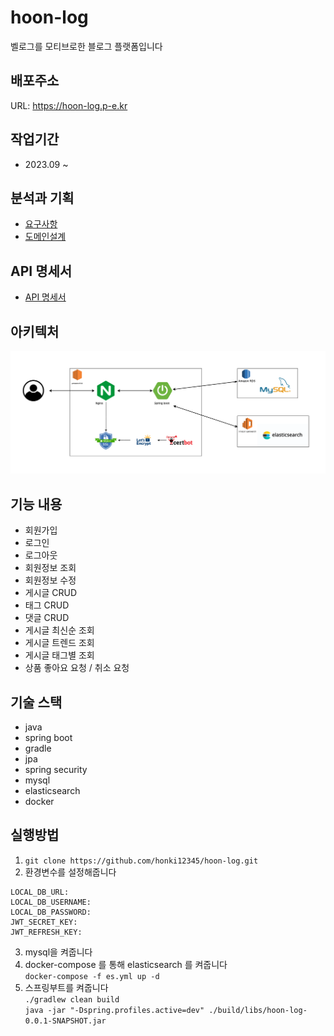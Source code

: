 # hoon-log
벨로그를 모티브로한 블로그 플랫폼입니다

## 배포주소
URL: https://hoon-log.p-e.kr

## 작업기간
- 2023.09 ~ 

## 분석과 기획
- [요구사항](https://aware-perfume-e8c.notion.site/d9124c6554ed4684ba5230c0f8f7539d?pvs=4)
- [도메인설계](https://aware-perfume-e8c.notion.site/d9124c6554ed4684ba5230c0f8f7539d?pvs=4)

## API 명세서

- [API 명세서](https://documenter.getpostman.com/view/28969068/2s9YXk214n)

## 아키텍처

![아키텍처](./document/architecturedrawio.png)

## 기능 내용

- 회원가입
- 로그인
- 로그아웃
- 회원정보 조회
- 회원정보 수정
- 게시글 CRUD
- 태그 CRUD
- 댓글 CRUD
- 게시글 최신순 조회
- 게시글 트렌드 조회
- 게시글 태그별 조회
- 상품 좋아요 요청 / 취소 요청

## 기술 스택

- java
- spring boot
- gradle
- jpa
- spring security
- mysql
- elasticsearch
- docker

## 실행방법

1. `git clone https://github.com/honki12345/hoon-log.git`
2. 환경변수를 설정해줍니다  
  ```
LOCAL_DB_URL: 
LOCAL_DB_USERNAME: 
LOCAL_DB_PASSWORD: 
JWT_SECRET_KEY: 
JWT_REFRESH_KEY:
  ```
3. mysql을 켜줍니다
4. docker-compose 를 통해 elasticsearch 를 켜줍니다  
`docker-compose -f es.yml up -d`
5. 스프링부트를 켜줍니다  
  `./gradlew clean build`  
  `java -jar "-Dspring.profiles.active=dev" ./build/libs/hoon-log-0.0.1-SNAPSHOT.jar`